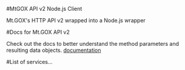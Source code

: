 #MtGOX API v2 Node.js Client

Mt.GOX's HTTP API v2 wrapped into a Node.js wrapper



#Docs for Mt.GOX API v2

 Check out the docs to better understand the method parameters and resulting data objects. [documentation](https://bitbucket.org/nitrous/mtgox-api/) 

#List of services...




